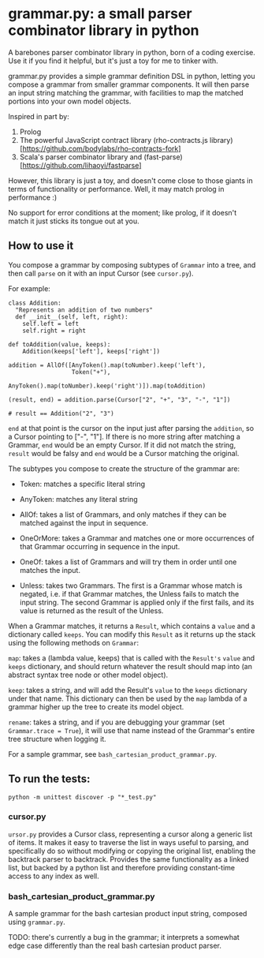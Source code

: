 # grammar.py: a small parser combinator library in python

A barebones parser combinator library in python, born of a coding exercise.
Use it if you find it helpful, but it's just a toy for me to tinker with.  

grammar.py provides a simple grammar definition DSL in python, letting you compose a grammar
from smaller grammar components.  It will then parse an input string matching
the grammar, with facilities to map the matched portions into your own model objects.

Inspired in part by:
1) Prolog
2) The powerful JavaScript contract library (rho-contracts.js library)[https://github.com/bodylabs/rho-contracts-fork]
3) Scala's parser combinator library and (fast-parse)[https://github.com/lihaoyi/fastparse]

However, this library is just a toy, and doesn't come close to those giants in terms
of functionality or performance.  Well, it may match prolog in performance :)

No support for error conditions at the moment; like prolog, if it doesn't match it just
sticks its tongue out at you.

## How to use it
    
You compose a grammar by composing subtypes of `Grammar` into a tree,
and then call `parse` on it with an input Cursor (see `cursor.py`).

For example:

```
class Addition:
  "Represents an addition of two numbers"
  def __init__(self, left, right):
    self.left = left
    self.right = right
    
def toAddition(value, keeps):
    Addition(keeps['left'], keeps['right'])
    
addition = AllOf([AnyToken().map(toNumber).keep('left'), 
                  Token("+"), 
                  AnyToken().map(toNumber).keep('right')]).map(toAddition)

(result, end) = addition.parse(Cursor["2", "+", "3", "-", "1"])

# result == Addition("2", "3")
```
   
`end` at that point is the cursor on the input just after parsing the `addition`, so
a Cursor pointing to ["-", "1"]. If there is no more string after matching
a Grammar, `end` would be an empty Cursor.  If it did not match the string,
`result` would be falsy and `end` would be a Cursor matching the original.

The subtypes you compose to create the structure of the grammar are:

- Token: matches a specific literal string

- AnyToken: matches any literal string

- AllOf: takes a list of Grammars, and only matches if they can be matched
      against the input in sequence.

- OneOrMore: takes a Grammar and matches one or more occurrences of that Grammar
      occurring in sequence in the input.

- OneOf: takes a list of Grammars and will try them in order until one
      matches the input.

- Unless: takes two Grammars.  The first is a Grammar whose match is negated, i.e.
if that Grammar matches, the Unless fails to match the input string.  The
second Grammar is applied only if the first fails, and its value is returned
as the result of the Unless.

When a Grammar matches, it returns a `Result`, which contains a `value`
and a dictionary called `keeps`.  You can modify this `Result` as it
returns up the stack using the following methods on `Grammar`:

`map`: takes a (lambda value, keeps) that is called with the `Result's` `value`
and `keeps` dictionary, and should return whatever the result should map into
(an abstract syntax tree node or other model object).

`keep`: takes a string, and will add the Result's `value` to the `keeps`
dictionary under that name.  This dictionary can then be used by the `map`
lambda of a grammar higher up the tree to create its model object.

`rename`: takes a string, and if you are debugging your grammar 
(set `Grammar.trace = True`), it will use that name instead of the 
Grammar's entire tree structure when logging it.    

For a sample grammar, see `bash_cartesian_product_grammar.py`.

## To run the tests:

```
python -m unittest discover -p "*_test.py" 
```

### cursor.py

`ursor.py` provides a Cursor class, representing a cursor along a generic list of items. 
It makes it easy to traverse the list in ways useful to parsing, and specifically do so
without modifying or copying the original list, enabling the backtrack parser 
to backtrack.  Provides the same functionality as a linked list, but backed by 
a python list and therefore providing constant-time access to any index as well.

### bash_cartesian_product_grammar.py

A sample grammar for the bash cartesian product input string, 
composed using `grammar.py`.

TODO: there's currently a bug in the grammar; it interprets a somewhat edge case
differently than the real bash cartesian product parser.








